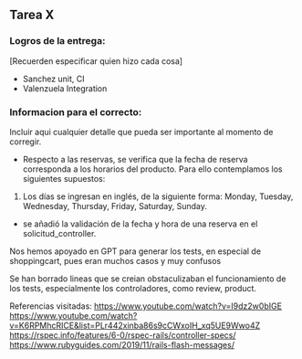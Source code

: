 ## Tarea X

### Logros de la entrega:
[Recuerden especificar quien hizo cada cosa]
* Sanchez unit, CI
* Valenzuela Integration

### Informacion para el correcto:
Incluir aqui cualquier detalle que pueda ser importante al momento de corregir.

* Respecto a las reservas, se verifica que la fecha de reserva corresponda a los horarios del producto. Para ello contemplamos los siguientes supuestos:
1. Los días se ingresan en inglés, de la siguiente forma: Monday, Tuesday, Wednesday, Thursday, Friday, Saturday, Sunday.
* se añadió la validación de la fecha y hora de una reserva en el solicitud_controller.


Nos hemos apoyado en GPT para generar los tests, en especial de shoppingcart, pues eran muchos casos y muy confusos

Se han borrado lineas que se creian obstaculizaban el funcionamiento de los tests, especialmente los controladores, como review, product.

Referencias visitadas:
https://www.youtube.com/watch?v=I9dz2w0bIGE
https://www.youtube.com/watch?v=K6RPMhcRICE&list=PLr442xinba86s9cCWxoIH_xq5UE9Wwo4Z
https://rspec.info/features/6-0/rspec-rails/controller-specs/
https://www.rubyguides.com/2019/11/rails-flash-messages/